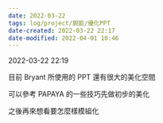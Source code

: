 ```yaml
---
date: 2022-03-22
tags: log/project/銳能/優化PPT
date-created: 2022-03-22 22:17
date-modified: 2022-04-01 10:46
---
```



2022-03-22 22:19

目前 Bryant 所使用的 PPT 還有很大的美化空間

可以參考 PAPAYA 的一些技巧先做初步的美化

之後再來想看要怎麼樣模組化
